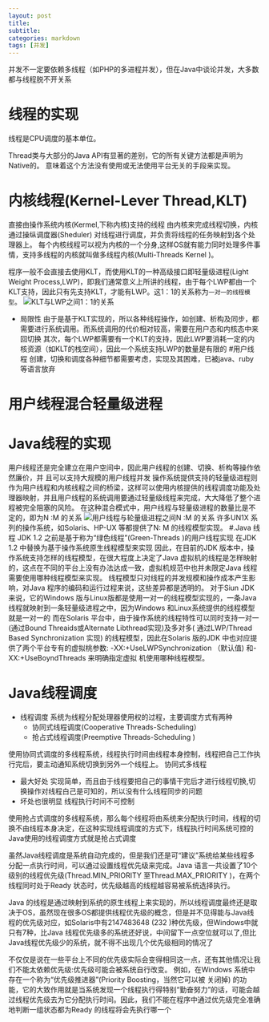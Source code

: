 ```yaml
---
layout: post
title: 
subtitle: 
categories: markdown
tags: [并发]
---
```




并发不一定要依赖多线程（如PHP的多进程并发），但在Java中谈论并发，大多数都与线程脱不开关系

# 线程的实现
线程是CPU调度的基本单位。

Thread类与大部分的Java API有显著的差别，它的所有关键方法都是声明为Native的。
意味着这个方法没有使用或无法使用平台无关的手段来实现。
# 内核线程(Kernel-Lever Thread,KLT)
直接由操作系统内核(Kermel,下称内核)支持的线程
由内核来完成线程切换，内核通过操纵调度器(Sheduler) 对线程进行调度，并负责将线程的任务映射到各个处理器上。
每个内核线程可以视为内核的一个分身,这样OS就有能力同时处理多件事情，支持多线程的内核就叫做多线程内核(Multi-Threads Kernel )。

程序一般不会直接去使用KLT，而使用KLT的一种高级接口即轻量级进程(Light Weight Process,LWP)，即我们通常意义上所讲的线程，由于每个LWP都由一个KLT支持，因此只有先支持KLT，才能有LWP。这1：1的关系称为`一对一的线程模型`。
![KLT与LWP之间1：1的关系](https://upload-images.jianshu.io/upload_images/4685968-497d1cfc86f6b084.png?imageMogr2/auto-orient/strip%7CimageView2/2/w/1240)
- 局限性
由于是基于KLT实现的，所以各种线程操作，如创建、析构及同步，都需要进行系统调用。而系统调用的代价相对较高，需要在用户态和内核态中来回切换
其次，每个LWP都需要有一个KLT的支持，因此LWP要消耗一定的内核资源（如KLT的栈空间），因此一个系统支持LWP的数量是有限的
#用户线程
创建，切换和调度各种细节都需要考虑，实现及其困难，已被java、ruby等语言放弃
# 用户线程混合轻量级进程

# Java线程的实现
用户线程还是完全建立在用户空间中，因此用户线程的创建、切换、析构等操作依然廉价，并
且可以支持大规模的用户线程并发
操作系统提供支持的轻量级进程则作为用户线程和内核线程之间的桥梁，这样可以使用内核提供的线程调度功能及处理器映射，并且用户线程的系统调用要通过轻量级线程来完成，大大降低了整个进程被完全阻塞的风险。
在这种混合模式中，用户线程与轻量级进程的数量比是不定的，即为N :M 的关系
![用户线程与轮量级进程之间N :M 的关系](https://upload-images.jianshu.io/upload_images/4685968-b64e81020899c37e.png?imageMogr2/auto-orient/strip%7CimageView2/2/w/1240)
许多UN1X 系列的操作系统，如Solaris、HP-UX 等都提供了N: M 的线程模型实现。
#.Java 线程
JDK 1.2 之前是基于称为“绿色线程”(Green-Threads )的用户线程实现
在JDK 1.2 中替换为基于操作系统原生线程模型来实现
因此，在目前的JDK 版本中，操作系统支持怎样的线程模型，在很大程度上决定了Java 虚拟机的线程是怎样映射的，这点在不同的平台上没有办法达成一致，虚拟机规范中也并未限定Java 线程需要使用哪种线程模型来实现。
线程模型只对线程的并发规模和操作成本产生影响，对Java 程序的编码和运行过程来说，这些差异都是透明的。
对于Siun JDK 来说，它的Windows 版与Linux版都是使用一对一的线程模型实现的，一条Java线程就映射到一条轻量级进程之中，因为Windows 和Linux系统提供的线程模型就是一对一的
而在Solaris 平台中，由于操作系统的线程特性可以同时支持一对一(通过Bound
Threaids或Alternate Libthread实现)及多对多( 通过LWP/Thread Based Synchronization
实现) 的线程模型，因此在Solaris 版的JDK 中也对应提供了两个平台专有的虚拟桃参数:
-XX:+UseLWPSynchronization （默认值) 和-XX:+UseBoyndThreads 来明确指定虚拟
机使用哪种线程模型。
# Java线程调度
- 线程调度
  系统为线程分配处理器使用权的过程，主要调度方式有两种
  - 协同式线程调度(Cooperative Threads-Scheduling）
  - 抢占式线程调度(Preemptive Threads-Scheduling )

使用协同式调度的多线程系统，线程执行时间由线程本身控制，线程把自己工作执行完后，要主动通知系统切换到另外一个线程上。
协同式多线程
- 最大好处
实现简单，而且由于线程要把自己的事情干完后才进行线程切换,切换操作对线程白己是可知的，所以没有什么线程同步的问题
- 坏处也很明显
 线程执行时间不可控制

使用抢占式调度的多线程系统，那么每个线程将由系统来分配执行时间，线程的切换不由线程本身决定，在这种实现线程调度的方式下，线程执行时间系统可控的
Java使用的线程调度方式就是抢占式调度

虽然Java线程调度是系统自动完成的，但是我们还是可“建议”系统给某些线程多分配一点执行时间，可以通过设置线程优先级来完成。Java 语言一共设置了10个级别的线程优先级(Thread.MIN_PRIORITY 至Thread.MAX_PRIORITY )，在两个线程同时处于Ready 状态时，优先级越高的线程越容易被系统选择执行。

Java 的线程是通过映射到系统的原生线程上来实现的，所以线程调度最终还是取决于OS，虽然现在很多OS都提供线程优先级的概念，但是并不见得能与Java线程的优先级对应，如Solaris中有2147483648 (232 )种优先级，但Windows中就只有7种，比Java 线程优先级多的系统还好说，中间留下一点空位就可以了,但比Java线程优先级少的系统，就不得不出现几个优先级相同的情况了

不仅仅是说在一些平台上不同的优先级实际会变得相同这一点，还有其他情况让我们不能太依赖优先级:优先级可能会被系统自行改变。
例如，在Windows 系统中存在一个称为“优先级推进器”(Priority Boosting，当然它可以被
关闭掉) 的功能，它的大致作用就是当系统发现一个线程执行得特别“勤奋努力”的话，可能会越过线程优先级去为它分配执行时间。因此，我们不能在程序中通过优先级完全准确地判断一组状态都为Ready 的线程将会先执行哪一个

